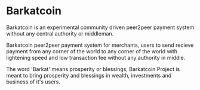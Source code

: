 # Barkatcoin

Barkatcoin is an experimental community driven peer2peer payment system without any central authority or middleman.

Barkatcoin peer2peer payment system for merchants, users to send recieve payment from any corner of the world to any corner of the world with lightening speed and low transaction fee without any authority in middle.

The word 'Barkat' means prosperity or blessings, Barkatcoin Project is meant to bring prosperity and blessings in wealth, investments and business of it's users.

